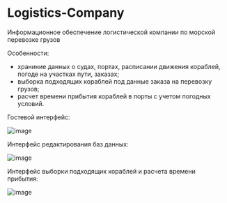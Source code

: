 # Logistics-Company
Информационное обеспечение логистической компании по морской перевозке грузов

Особенности:
- храниние данных о судах, портах, расписании движения кораблей, погоде на участках пути, заказах;
- выборка подходящих кораблей под данные заказа на перевозку грузов;
- расчет времени прибытия кораблей в порты с учетом погодных условий.

Гостевой интерфейс:

![image](https://user-images.githubusercontent.com/110388383/182157143-8bf77c10-41c4-495f-ae87-83d31f36e639.png)

Интерфейс редактирования баз данных:

![image](https://user-images.githubusercontent.com/110388383/182157331-ba96a815-1f9d-4b8e-a5cc-0866576e3453.png)

Интерфейс выборки подходящик кораблей и расчета времени прибытия:

![image](https://user-images.githubusercontent.com/110388383/182157551-3de44ad7-49db-44c6-b723-499d50d9726c.png)

